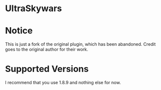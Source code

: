 # UltraSkywars

# Notice

This is just a fork of the original plugin, which has been abandoned. Credit goes to the original author for their work.

# Supported Versions

I recommend that you use 1.8.9 and nothing else for now.



